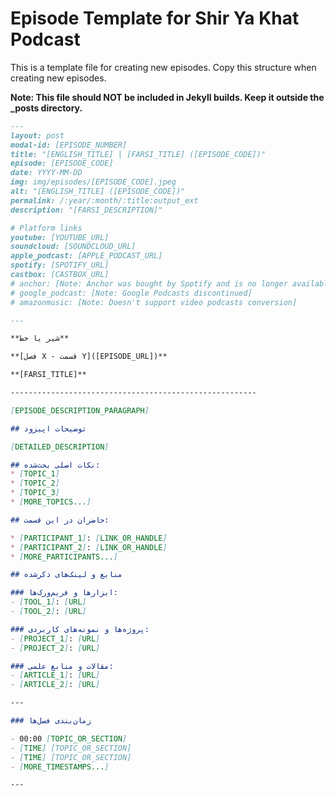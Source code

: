 # Episode Template for Shir Ya Khat Podcast

This is a template file for creating new episodes. Copy this structure when creating new episodes.

**Note: This file should NOT be included in Jekyll builds. Keep it outside the _posts directory.**

```markdown
---
layout: post
modal-id: [EPISODE_NUMBER]
title: "[ENGLISH_TITLE] | [FARSI_TITLE] ([EPISODE_CODE])"
episode: [EPISODE_CODE]
date: YYYY-MM-DD
img: img/episodes/[EPISODE_CODE].jpeg
alt: "[ENGLISH_TITLE] ([EPISODE_CODE])"
permalink: /:year/:month/:title:output_ext
description: "[FARSI_DESCRIPTION]"

# Platform links
youtube: [YOUTUBE_URL]
soundcloud: [SOUNDCLOUD_URL]
apple_podcast: [APPLE_PODCAST_URL]
spotify: [SPOTIFY_URL]
castbox: [CASTBOX_URL]
# anchor: [Note: Anchor was bought by Spotify and is no longer available]
# google_podcast: [Note: Google Podcasts discontinued]
# amazonmusic: [Note: Doesn't support video podcasts conversion]

---

**شیر یا خط**

**[فصل X - قسمت Y]([EPISODE_URL])**

**[FARSI_TITLE]**

-------------------------------------------------------

[EPISODE_DESCRIPTION_PARAGRAPH]

## توضیحات اپیزود

[DETAILED_DESCRIPTION]

## نکات اصلی بحث‌شده:
* [TOPIC_1]
* [TOPIC_2]
* [TOPIC_3]
* [MORE_TOPICS...]

## حاضران در این قسمت:

* [PARTICIPANT_1]: [LINK_OR_HANDLE]
* [PARTICIPANT_2]: [LINK_OR_HANDLE]
* [MORE_PARTICIPANTS...]

## منابع و لینک‌های ذکرشده

### ابزارها و فریم‌ورک‌ها:
- [TOOL_1]: [URL]
- [TOOL_2]: [URL]

### پروژه‌ها و نمونه‌های کاربردی:
- [PROJECT_1]: [URL]
- [PROJECT_2]: [URL]

### مقالات و منابع علمی:
- [ARTICLE_1]: [URL]
- [ARTICLE_2]: [URL]

---

### زمان‌بندی فصل‌ها

- 00:00 [TOPIC_OR_SECTION]
- [TIME] [TOPIC_OR_SECTION]
- [TIME] [TOPIC_OR_SECTION]
- [MORE_TIMESTAMPS...]

---
```
